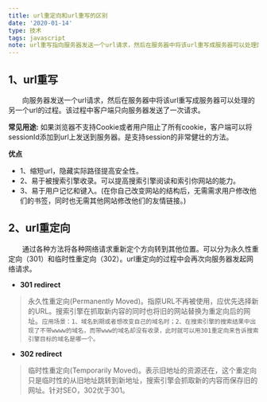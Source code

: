 ```yaml
---
title: url重定向和url重写的区别
date: '2020-01-14'
type: 技术
tags: javascript
note: url重写指向服务器发送一个url请求，然后在服务器中将该url重写成服务器可以处理的另一个url的过程。该过程中客户端只向服务器发送了一次请求。url重定向通过各种方法将各种网络请求重新定个方向转到其他位置。可以分为永久性重定向（301）和临时性重定向（302）。url重定向的过程中会再次向服务器发起网络请求。
---
```

## 1、url重写
&#8195;&#8195;向服务器发送一个url请求，然后在服务器中将该url重写成服务器可以处理的另一个url的过程。该过程中客户端只向服务器发送了一次请求。

**常见用途:** 如果浏览器不支持Cookie或者用户阻止了所有cookie，客户端可以将sessionId添加到url上发送到服务器。是支持session的非常健壮的方法。

**优点**
+ 1、缩短url，隐藏实际路径提高安全性。
+ 2、易于被搜索引擎收录。可以提高搜索引擎阅读和索引你网站的能力。
+ 3、易于用户记忆和键入。(在你自己改变网站的结构后，无需需求用户修改他们的书签，同时也无需其他网站修改他们的友情链接。)

## 2、url重定向

&#8195;&#8195;通过各种方法将各种网络请求重新定个方向转到其他位置。可以分为永久性重定向（301）和临时性重定向（302）。url重定向的过程中会再次向服务器发起网络请求。
+ **301 redirect**
>永久性重定向(Permanently Moved)。指原URL不再被使用，应优先选择新的URL。搜索引擎在抓取新内容的同时也将旧的网站替换为重定向后的网址。`应用场景：1、域名到期或者想改变自己的域名时；2、在搜索引擎的搜索结果中出现了不带wwww的域名，而带www的域名却没有收录，此时就可以用301重定向来告诉搜索引擎目标的域名是哪一个。`
+ **302 redirect**
>临时性重定向(Temporarily Moved)。表示旧地址的资源还在，这个重定向只是临时性的从旧地址跳转到新地址，搜索引擎会抓取新的内容而保存旧的网址。针对SEO，302优于301。

<Valine></Valine>
